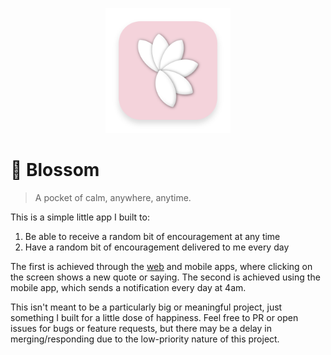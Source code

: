 <p align="center"><img src="./public/blossom-icon.png" width=200></p>

# 🌸 Blossom

> A pocket of calm, anywhere, anytime.

This is a simple little app I built to:

1) Be able to receive a random bit of encouragement at any time
2) Have a random bit of encouragement delivered to me every day

The first is achieved through the [web](https://blossom.nathanyeung.ca) and mobile apps, where clicking on the screen shows a new quote or saying. The second is achieved using the mobile app, which sends a notification every day at 4am.

This isn't meant to be a particularly big or meaningful project, just something I built for a little dose of happiness. Feel free to PR or open issues for bugs or feature requests, but there may be a delay in merging/responding due to the low-priority nature of this project.